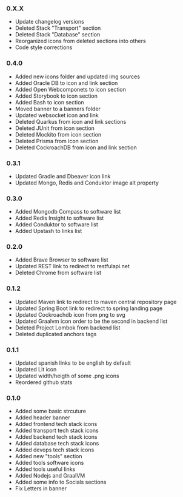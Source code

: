 ### 0.X.X
- Update changelog versions
- Deleted Stack "Transport" section
- Deleted Stack "Database" section
- Reorganized icons from deleted sections into others
- Code style corrections

### 0.4.0
- Added new icons folder and updated img sources
- Added Oracle DB to icon and link section
- Added Open Webcomponets to icon section
- Added Storybook to icon section
- Added Bash to icon section
- Moved banner to a banners folder
- Updated websocket icon and link
- Deleted Quarkus from icon and link sections
- Deleted JUnit from icon section
- Deleted Mockito from icon section
- Deleted Prisma from icon section
- Deleted CockroachDB from icon and link section

### 0.3.1
- Updated Gradle and Dbeaver icon link
- Updated Mongo, Redis and Conduktor image alt property

### 0.3.0
- Added Mongodb Compass to software list
- Added Redis Insight to software list
- Added Conduktor to software list
- Added Upstash to links list

### 0.2.0
- Added Brave Browser to software list
- Updated REST link to redirect to restfulapi.net
- Deleted Chrome from software list

### 0.1.2
- Updated Maven link to redirect to maven central repository page
- Updated Spring Boot link to redirect to spring landing page
- Updated Cockroachdb icon from png to svg
- Updated Graalvm icon order to be the second in backend list
- Deleted Project Lombok from backend list
- Deleted duplicated anchors tags

### 0.1.1
- Updated spanish links to be english by default
- Updated Lit icon
- Updated width/heigth of some .png icons
- Reordered github stats

### 0.1.0
- Added some basic strcuture
- Added header banner
- Added frontend tech stack icons
- Added transport tech stack icons
- Added backend tech stack icons
- Added database tech stack icons
- Added devops tech stack icons
- Added new "tools" section
- Added tools software icons
- Added tools useful links
- Added Nodejs and GraalVM
- Added some info to Socials sections
- Fix Letters in banner